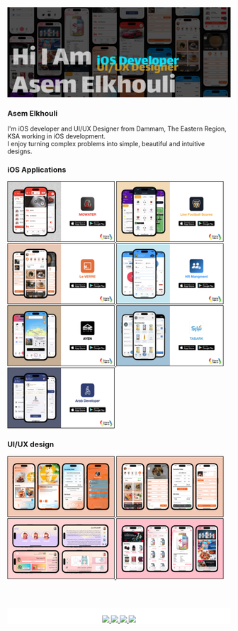 
<div align="left">
  <a href="https://asemelkhouli20.github.io/Portafolio">
    <img src="images/Main.png" >
  </a>

  ### Asem Elkhouli

  <p align="left">
    I'm iOS developer and UI/UX Designer from Dammam, The Eastern Region, KSA working in iOS development.
 <br/>
    I enjoy turning complex problems into simple, beautiful and intuitive designs.
  </p>
</div>

### iOS Applications

<div>
    <a href="https://www.youtube.com/watch?v=O0htvphYg3o" target="_blank">
    <img src="images/MowaterApp.png" width="240" border="1" />
    </a>
     <a href="https://www.youtube.com/watch?v=AgA6eHxVKuM" target="_blank">
    <img src="images/Football.png" width="240" border="1" />
    </a>
     <a href="https://www.youtube.com/watch?v=BQyuobUTsSs" target="_blank">
    <img src="images/LeverreDetails.png" width="240" border="1" />
    </a>
    <a href="https://www.youtube.com/watch?v=2Rc8iPPRkOo" target="_blank">
    <img src="images/HRAppDetails.png" width="240" border="1" />
    </a>
    <a href="https://www.youtube.com/watch?v=FWLRyLK9KB" target="_blank">
    <img src="images/AyenDetails.png" width="240" border="1" />
    </a>
    <a href="https://www.youtube.com/watch?v=MeArsQlocdM" target="_blank">
    <img src="images/TabarkDetails.png" width="240" border="1"  />
    </a>
    <a href="https://www.youtube.com/watch?v=V-aV_CiY4mg" target="_blank">
    <img src="images/ArabDeveloper.png" width="240" border="1"  />
    </a>
    
</div>


### UI/UX design

<div>
    <a href="https://www.behance.net/gallery/187486089/Le-Verre" target="_blank">
    <img src="images/LeverreDesign.png" width="240" border="1"  />
    </a>
    <a href="https://www.behance.net/gallery/187487179/Leverre" target="_blank">
    <img src="images/leverreFinal.png" width="240" border="1"  />
    </a>
    <a href="https://www.behance.net/gallery/185362831/Lolo" target="_blank">
    <img src="images/Lolo.png" width="240" border="1"  />
    </a>
    <a href="https://www.behance.net/gallery/187647985/POS-System" target="_blank">
    <img src="images/Pos.png" width="240" border="1"  />
    </a>
</div>

<br/><br/>
<div style="background: white;" align="center">
<br/>
  <a href="https://github.com/asemelkhouli20">
    <img src='https://cdn.jsdelivr.net/npm/simple-icons@3.0.1/icons/github.svg'
    width='30ox' >
  </a>
  <a href="https://www.linkedin.com/in/https://www.linkedin.com/in/asem-elkhouli">
    <img src='https://cdn.jsdelivr.net/npm/simple-icons@3.0.1/icons/linkedin.svg' 
    width='30ox' >
  </a>
  <a href="https://asemelkhouli20.github.io/Portafolio">
    <img src='https://cdn.jsdelivr.net/npm/simple-icons@3.0.1/icons/icloud.svg' 
    width='30ox' >
  </a>
   <a href="https://api.whatsapp.com/send/?phone=%2B966501786060&text&app_absent=0">
    <img src='https://cdn.jsdelivr.net/npm/simple-icons@3.0.1/icons/whatsapp.svg' 
    width='30ox' >
  </a>
  <br/>
</div>

<!--
**asemelkhouli20/asemelkhouli20** is a ✨ _special_ ✨ repository because its `README.md` (this file) appears on your GitHub profile.

Here are some ideas to get you started:

- 🔭 I’m currently working on ...
- 🌱 I’m currently learning ...
- 👯 I’m looking to collaborate on ...
- 🤔 I’m looking for help with ...
- 💬 Ask me about ...
- 📫 How to reach me: ...
- 😄 Pronouns: ...
- ⚡ Fun fact: ...
-->
